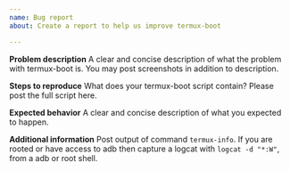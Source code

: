 ```yaml
---
name: Bug report
about: Create a report to help us improve termux-boot

---
```


<!-- Important note: Refusing to provide needed information may result in issue closing. -->

**Problem description**
A clear and concise description of what the problem with termux-boot is. You may post screenshots in addition to description.

**Steps to reproduce**
What does your termux-boot script contain?
Please post the full script here.

**Expected behavior**
A clear and concise description of what you expected to happen.

**Additional information**
Post output of command `termux-info`.
If you are rooted or have access to adb then capture a logcat with `logcat -d "*:W"`, from a adb or root shell.
